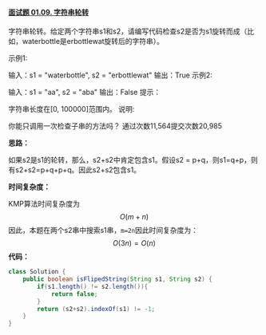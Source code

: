 #### [面试题 01.09. 字符串轮转](https://leetcode-cn.com/problems/string-rotation-lcci/)

字符串轮转。给定两个字符串s1和s2，请编写代码检查s2是否为s1旋转而成（比如，waterbottle是erbottlewat旋转后的字符串）。

示例1:

 输入：s1 = "waterbottle", s2 = "erbottlewat"
 输出：True
示例2:

 输入：s1 = "aa", s2 = "aba"
 输出：False
提示：

字符串长度在[0, 100000]范围内。
说明:

你能只调用一次检查子串的方法吗？
通过次数11,564提交次数20,985



**思路：**

如果s2是s1的轮转，那么，s2+s2中肯定包含s1。假设s2 = p+q，则s1=q+p，则有s2+s2=p+q+p+q。因此s2+s2包含s1。

**时间复杂度：**

KMP算法时间复杂度为
$$
O(m+n)
$$
因此，本题在两个s2串中搜索s1串，`m=2n`因此时间复杂度为：
$$
O(3n)=O(n)
$$
**代码：**

```java
class Solution {
    public boolean isFlipedString(String s1, String s2) {
        if(s1.length() != s2.length()){
            return false;
        }
        return (s2+s2).indexOf(s1) != -1;
    }
}
```




